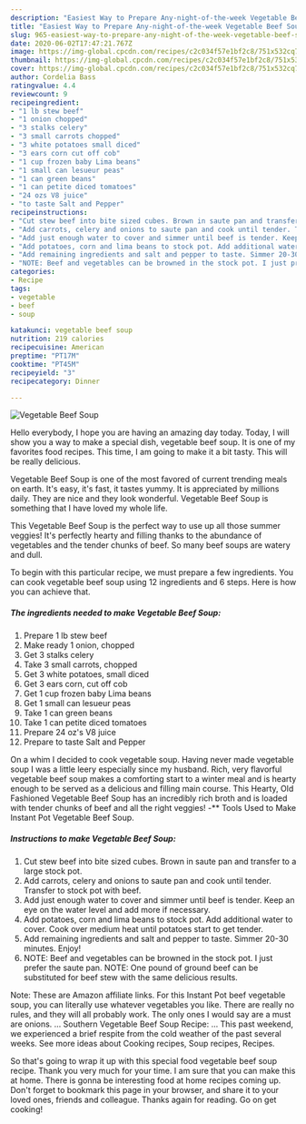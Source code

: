 ```yaml
---
description: "Easiest Way to Prepare Any-night-of-the-week Vegetable Beef Soup"
title: "Easiest Way to Prepare Any-night-of-the-week Vegetable Beef Soup"
slug: 965-easiest-way-to-prepare-any-night-of-the-week-vegetable-beef-soup
date: 2020-06-02T17:47:21.767Z
image: https://img-global.cpcdn.com/recipes/c2c034f57e1bf2c8/751x532cq70/vegetable-beef-soup-recipe-main-photo.jpg
thumbnail: https://img-global.cpcdn.com/recipes/c2c034f57e1bf2c8/751x532cq70/vegetable-beef-soup-recipe-main-photo.jpg
cover: https://img-global.cpcdn.com/recipes/c2c034f57e1bf2c8/751x532cq70/vegetable-beef-soup-recipe-main-photo.jpg
author: Cordelia Bass
ratingvalue: 4.4
reviewcount: 9
recipeingredient:
- "1 lb stew beef"
- "1 onion chopped"
- "3 stalks celery"
- "3 small carrots chopped"
- "3 white potatoes small diced"
- "3 ears corn cut off cob"
- "1 cup frozen baby Lima beans"
- "1 small can lesueur peas"
- "1 can green beans"
- "1 can petite diced tomatoes"
- "24 ozs V8 juice"
- "to taste Salt and Pepper"
recipeinstructions:
- "Cut stew beef into bite sized cubes. Brown in saute pan and transfer to a large stock pot."
- "Add carrots, celery and onions to saute pan and cook until tender. Transfer to stock pot with beef."
- "Add just enough water to cover and simmer until beef is tender. Keep an eye on the water level and add more if necessary."
- "Add potatoes, corn and lima beans to stock pot. Add additional water to cover. Cook over medium heat until potatoes start to get tender."
- "Add remaining ingredients and salt and pepper to taste. Simmer 20-30 minutes. Enjoy!"
- "NOTE: Beef and vegetables can be browned in the stock pot. I just prefer the saute pan. NOTE: One pound of ground beef can be substituted for beef stew with the same delicious results."
categories:
- Recipe
tags:
- vegetable
- beef
- soup

katakunci: vegetable beef soup 
nutrition: 219 calories
recipecuisine: American
preptime: "PT17M"
cooktime: "PT45M"
recipeyield: "3"
recipecategory: Dinner

---
```



![Vegetable Beef Soup](https://img-global.cpcdn.com/recipes/c2c034f57e1bf2c8/751x532cq70/vegetable-beef-soup-recipe-main-photo.jpg)

Hello everybody, I hope you are having an amazing day today. Today, I will show you a way to make a special dish, vegetable beef soup. It is one of my favorites food recipes. This time, I am going to make it a bit tasty. This will be really delicious.

Vegetable Beef Soup is one of the most favored of current trending meals on earth. It's easy, it's fast, it tastes yummy. It is appreciated by millions daily. They are nice and they look wonderful. Vegetable Beef Soup is something that I have loved my whole life.

This Vegetable Beef Soup is the perfect way to use up all those summer veggies! It&#39;s perfectly hearty and filling thanks to the abundance of vegetables and the tender chunks of beef. So many beef soups are watery and dull.


To begin with this particular recipe, we must prepare a few ingredients. You can cook vegetable beef soup using 12 ingredients and 6 steps. Here is how you can achieve that.

<!--inarticleads1-->

##### The ingredients needed to make Vegetable Beef Soup:

1. Prepare 1 lb stew beef
1. Make ready 1 onion, chopped
1. Get 3 stalks celery
1. Take 3 small carrots, chopped
1. Get 3 white potatoes, small diced
1. Get 3 ears corn, cut off cob
1. Get 1 cup frozen baby Lima beans
1. Get 1 small can lesueur peas
1. Take 1 can green beans
1. Take 1 can petite diced tomatoes
1. Prepare 24 oz&#39;s V8 juice
1. Prepare to taste Salt and Pepper


On a whim I decided to cook vegetable soup. Having never made vegetable soup I was a little leery especially since my husband. Rich, very flavorful vegetable beef soup makes a comforting start to a winter meal and is hearty enough to be served as a delicious and filling main course. This Hearty, Old Fashioned Vegetable Beef Soup has an incredibly rich broth and is loaded with tender chunks of beef and all the right veggies! -** Tools Used to Make Instant Pot Vegetable Beef Soup. 

<!--inarticleads2-->

##### Instructions to make Vegetable Beef Soup:

1. Cut stew beef into bite sized cubes. Brown in saute pan and transfer to a large stock pot.
1. Add carrots, celery and onions to saute pan and cook until tender. Transfer to stock pot with beef.
1. Add just enough water to cover and simmer until beef is tender. Keep an eye on the water level and add more if necessary.
1. Add potatoes, corn and lima beans to stock pot. Add additional water to cover. Cook over medium heat until potatoes start to get tender.
1. Add remaining ingredients and salt and pepper to taste. Simmer 20-30 minutes. Enjoy!
1. NOTE: Beef and vegetables can be browned in the stock pot. I just prefer the saute pan. NOTE: One pound of ground beef can be substituted for beef stew with the same delicious results.


Note: These are Amazon affiliate links. For this Instant Pot beef vegetable soup, you can literally use whatever vegetables you like. There are really no rules, and they will all probably work. The only ones I would say are a must are onions. … Southern Vegetable Beef Soup Recipe: … This past weekend, we experienced a brief respite from the cold weather of the past several weeks. See more ideas about Cooking recipes, Soup recipes, Recipes. 

So that's going to wrap it up with this special food vegetable beef soup recipe. Thank you very much for your time. I am sure that you can make this at home. There is gonna be interesting food at home recipes coming up. Don't forget to bookmark this page in your browser, and share it to your loved ones, friends and colleague. Thanks again for reading. Go on get cooking!
